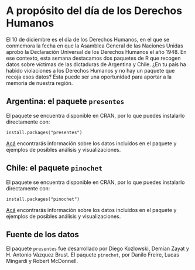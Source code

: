 # A propósito del día de los Derechos Humanos

El 10 de diciembre es el día de los Derechos Humanos, en el que se conmemora la fecha en que la Asamblea General de las Naciones Unidas aprobó la Declaración Universal de los Derechos Humanos el año 1948. En ese contexto, esta semana destacamos dos paquetes de R que recogen datos sobre víctimas de las dictaduras de Argentina y Chile.
¿En tu país ha habido violaciones a los Derechos Humanos y no hay un paquete que recoja esos datos? Esta puede ser una oportunidad para aportar a la memoria de nuestra región.

## Argentina: el paquete `presentes`

El paquete se encuentra disponible en CRAN, por lo que puedes instalarlo directamente con:

```
install.packages("presentes")
```

[Acá](https://diegokoz.github.io/presentes/articles/vignette.html) encontrarás información sobre los datos incluidos en el paquete y ejemplos de posibles análisis y visualizaciones.

## Chile: el paquete `pinochet`

El paquete se encuentra disponible en CRAN, por lo que puedes instalarlo directamente con:

```
install.packages("pinochet")
```

[Acá](https://danilofreire.github.io/pinochet/) encontrarás información sobre los datos incluidos en el paquete y ejemplos de posibles análisis y visualizaciones.

## Fuente de los datos
El paquete `presentes` fue desarrollado por Diego Kozlowski, Demian Zayat y H. Antonio Vázquez Brust. El paquete `pinochet`, por Danilo Freire, Lucas Mingardi y Robert McDonnell.
